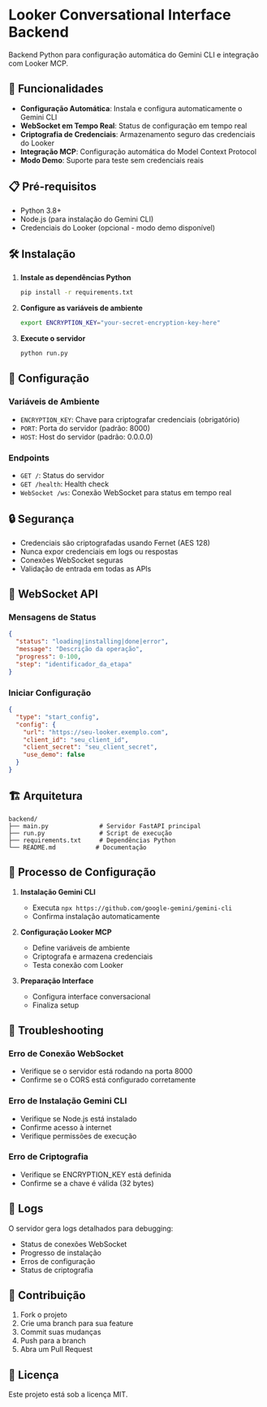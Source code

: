 # Looker Conversational Interface Backend

Backend Python para configuração automática do Gemini CLI e integração com Looker MCP.

## 🚀 Funcionalidades

- **Configuração Automática**: Instala e configura automaticamente o Gemini CLI
- **WebSocket em Tempo Real**: Status de configuração em tempo real
- **Criptografia de Credenciais**: Armazenamento seguro das credenciais do Looker
- **Integração MCP**: Configuração automática do Model Context Protocol
- **Modo Demo**: Suporte para teste sem credenciais reais

## 📋 Pré-requisitos

- Python 3.8+
- Node.js (para instalação do Gemini CLI)
- Credenciais do Looker (opcional - modo demo disponível)

## 🛠️ Instalação

1. **Instale as dependências Python**
   ```bash
   pip install -r requirements.txt
   ```

2. **Configure as variáveis de ambiente**
   ```bash
   export ENCRYPTION_KEY="your-secret-encryption-key-here"
   ```

3. **Execute o servidor**
   ```bash
   python run.py
   ```

## 🔧 Configuração

### Variáveis de Ambiente

- `ENCRYPTION_KEY`: Chave para criptografar credenciais (obrigatório)
- `PORT`: Porta do servidor (padrão: 8000)
- `HOST`: Host do servidor (padrão: 0.0.0.0)

### Endpoints

- `GET /`: Status do servidor
- `GET /health`: Health check
- `WebSocket /ws`: Conexão WebSocket para status em tempo real

## 🔒 Segurança

- Credenciais são criptografadas usando Fernet (AES 128)
- Nunca expor credenciais em logs ou respostas
- Conexões WebSocket seguras
- Validação de entrada em todas as APIs

## 📡 WebSocket API

### Mensagens de Status

```json
{
  "status": "loading|installing|done|error",
  "message": "Descrição da operação",
  "progress": 0-100,
  "step": "identificador_da_etapa"
}
```

### Iniciar Configuração

```json
{
  "type": "start_config",
  "config": {
    "url": "https://seu-looker.exemplo.com",
    "client_id": "seu_client_id",
    "client_secret": "seu_client_secret",
    "use_demo": false
  }
}
```

## 🏗️ Arquitetura

```
backend/
├── main.py              # Servidor FastAPI principal
├── run.py               # Script de execução
├── requirements.txt     # Dependências Python
└── README.md           # Documentação
```

## 🔄 Processo de Configuração

1. **Instalação Gemini CLI**
   - Executa `npx https://github.com/google-gemini/gemini-cli`
   - Confirma instalação automaticamente

2. **Configuração Looker MCP**
   - Define variáveis de ambiente
   - Criptografa e armazena credenciais
   - Testa conexão com Looker

3. **Preparação Interface**
   - Configura interface conversacional
   - Finaliza setup

## 🐛 Troubleshooting

### Erro de Conexão WebSocket
- Verifique se o servidor está rodando na porta 8000
- Confirme se o CORS está configurado corretamente

### Erro de Instalação Gemini CLI
- Verifique se Node.js está instalado
- Confirme acesso à internet
- Verifique permissões de execução

### Erro de Criptografia
- Verifique se ENCRYPTION_KEY está definida
- Confirme se a chave é válida (32 bytes)

## 📝 Logs

O servidor gera logs detalhados para debugging:
- Status de conexões WebSocket
- Progresso de instalação
- Erros de configuração
- Status de criptografia

## 🤝 Contribuição

1. Fork o projeto
2. Crie uma branch para sua feature
3. Commit suas mudanças
4. Push para a branch
5. Abra um Pull Request

## 📄 Licença

Este projeto está sob a licença MIT.
